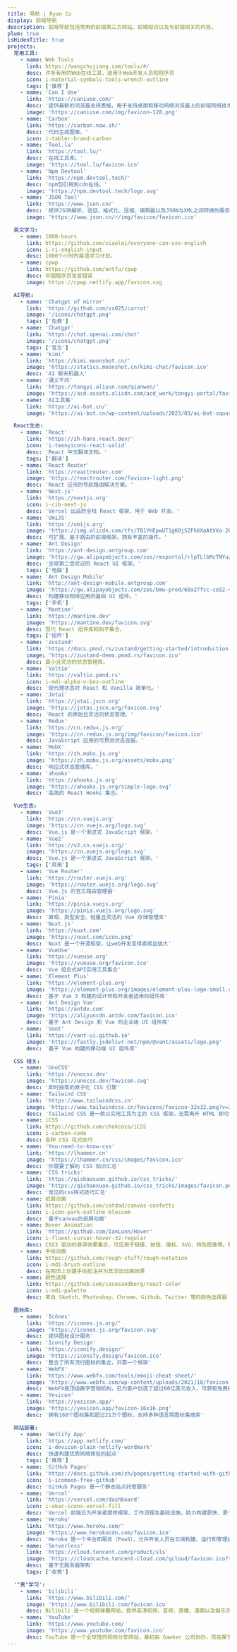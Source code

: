 ```yaml
---
title: 导航 | Ryan Co
display: 前端导航
description: 前端导航包括常用的前端第三方网站、前端知识以及与前端相关的内容。
plum: true
isHidenTitle: true
projects:
  常用工具:
    - name: Web Tools
      link: https://wangchujiang.com/tools/#/
      desc: 许多有用的Web在线工具，适用于Web开发人员和程序员
      icon: i-material-symbols-tools-wrench-outline
      tags: ['推荐']
    - name: 'Can I Use'
      link: 'https://caniuse.com/'
      desc: '提供最新的浏览器支持表格，用于支持桌面和移动网络浏览器上的前端网络技术。'
      image: 'https://caniuse.com/img/favicon-128.png'
    - name: 'Carbon'
      link: 'https://carbon.now.sh/'
      desc: '代码生成图像。'
      icon: i-tabler-brand-carbon
    - name: 'Tool.lu'
      link: 'https://tool.lu/'
      desc: '在线工具库。'
      image: 'https://tool.lu/favicon.ico'
    - name: 'Npm Devtool'
      link: 'https://npm.devtool.tech/'
      desc: 'npm包引用到cdn在线。'
      image: 'https://npm.devtool.tech/logo.svg'
    - name: 'JSON Tool'
      link: 'https://www.json.cn/'
      desc: '提供JSON解析、验证、格式化、压缩、编辑器以及JSON与XML之间转换的服务。'
      image: 'https://www.json.cn/r/img/favicon/favicon.ico'

  英文学习:
    - name: 1000-hours
      link: https://github.com/xiaolai/everyone-can-use-english
      icon: i-ri-english-input
      desc: 1000个小时的英语学习计划。
    - name: cpwp
      link: https://github.com/antfu/cpwp
      desc: 中国程序员发音错误
      image: https://cpwp.netlify.app/favicon.svg

  AI导航:
    - name: 'Chatgpt of mirror'
      link: 'https://github.com/xx025/carrot'
      image: '/icons/chatgpt.png'
      tags: ['免费']
    - name: 'Chatgpt'
      link: 'https://chat.openai.com/chat'
      image: '/icons/chatgpt.png'
      tags: ['官方']
    - name: 'kimi'
      link: 'https://kimi.moonshot.cn/'
      image: 'https://statics.moonshot.cn/kimi-chat/favicon.ico'
      desc: 'AI 聊天机器人'
    - name: '通义千问'
      link: 'https://tongyi.aliyun.com/qianwen/'
      image: 'https://acd-assets.alicdn.com/acd_work/tongyi-portal/favicon.png'
    - name: 'AI工具集'
      link: 'https://ai-bot.cn/'
      image: 'https://ai-bot.cn/wp-content/uploads/2023/03/ai-bot-square-logo.png'

  React生态:
    - name: 'React'
      link: 'https://zh-hans.react.dev/'
      icon: 'i-teenyicons-react-solid'
      desc: 'React 中文翻译文档。'
      tags: ['翻译']
    - name: 'React Router'
      link: 'https://reactrouter.com'
      image: 'https://reactrouter.com/favicon-light.png'
      desc: 'React 应用的导航路由解决方案。'
    - name: 'Next.js'
      link: 'https://nextjs.org'
      icon: i-cib-next-js
      desc: 'Vercel 出品的全栈 React 框架，用于 Web 开发。'
    - name: 'UmiJS'
      link: 'https://umijs.org'
      image: 'https://img.alicdn.com/tfs/TB1YHEpwUT1gK0jSZFhXXaAtVXa-28-27.svg'
      desc: '可扩展、基于路由的前端框架，拥有丰富的插件。'
    - name: 'Ant Design'
      link: 'https://ant-design.antgroup.com'
      image: 'https://gw.alipayobjects.com/zos/rmsportal/rlpTLlbMzTNYuZGGCVYM.png'
      desc: '全球第二受欢迎的 React UI 框架。'
      tags: ['电脑']
    - name: 'Ant Design Mobile'
      link: 'http://ant-design-mobile.antgroup.com'
      image: 'https://gw.alipayobjects.com/zos/bmw-prod/69a27fcc-ce52-4f27-83f1-c44541e9b65d.svg'
      desc: '构建移动网络应用的基础 UI 组件。'
      tags: ['手机']
    - name: 'Mantine'
      link: 'https://mantine.dev'
      image: 'https://mantine.dev/favicon.svg'
      desc: 现代 React 组件库和钩子集合。
      tags: ['组件']
    - name: 'zustand'
      link: 'https://docs.pmnd.rs/zustand/getting-started/introduction'
      image: 'https://zustand-demo.pmnd.rs/favicon.ico'
      desc: 最小且灵活的状态管理库。
    - name: 'Valtio'
      link: 'https://valtio.pmnd.rs'
      icon: i-mdi-alpha-v-box-outline
      desc: '使代理状态对 React 和 Vanilla 简单化。'
    - name: 'Jotai'
      link: 'https://jotai.jscn.org'
      image: 'https://jotai.jscn.org/favicon.svg'
      desc: 'React 的原始且灵活的状态管理。'
    - name: 'Redux'
      link: 'https://cn.redux.js.org'
      image: 'https://cn.redux.js.org/img/favicon/favicon.ico'
      desc: 'JavaScript 应用的可预测状态容器。'
    - name: 'MobX'
      link: 'https://zh.mobx.js.org'
      image: 'https://zh.mobx.js.org/assets/mobx.png'
      desc: '响应式状态管理库。'
    - name: 'ahooks'
      link: 'https://ahooks.js.org'
      image: 'https://ahooks.js.org/simple-logo.svg'
      desc: '高效的 React Hooks 集合。'

  Vue生态:
    - name: 'Vue3'
      link: 'https://cn.vuejs.org'
      image: 'https://cn.vuejs.org/logo.svg'
      desc: 'Vue.js 是一个渐进式 JavaScript 框架。'
    - name: 'Vue2'
      link: 'https://v2.cn.vuejs.org/'
      image: 'https://cn.vuejs.org/logo.svg'
      desc: 'Vue.js 是一个渐进式 JavaScript 框架。'
      tags: ['弃用']
    - name: 'Vue Router'
      link: 'https://router.vuejs.org'
      image: 'https://router.vuejs.org/logo.svg'
      desc: 'Vue.js 的官方路由管理器'
    - name: 'Pinia'
      link: 'https://pinia.vuejs.org'
      image: 'https://pinia.vuejs.org/logo.svg'
      desc: '直观、类型安全、轻量且灵活的 Vue 存储管理库'
    - name: 'Nuxt.js'
      link: 'https://nuxt.com'
      image: 'https://nuxt.com/icon.png'
      desc: 'Nuxt 是一个开源框架，让web开发变得直观且强大'
    - name: 'VueUse'
      link: 'https://vueuse.org'
      image: 'https://vueuse.org/favicon.ico'
      desc: 'Vue 组合式API实用工具集合'
    - name: 'Element Plus'
      link: 'https://element-plus.org'
      image: 'https://element-plus.org/images/element-plus-logo-small.svg'
      desc: '基于 Vue 3 构建的设计师和开发者适用的组件库'
    - name: 'Ant Design Vue'
      link: 'https://antdv.com'
      image: 'https://aliyuncdn.antdv.com/favicon.ico'
      desc: '基于 Ant Design 和 Vue 的企业级 UI 组件库'
    - name: 'Vant'
      link: 'https://vant-ui.github.io'
      image: 'https://fastly.jsdelivr.net/npm/@vant/assets/logo.png'
      desc: '基于 Vue 构建的移动端 UI 组件库'

  CSS 相关:
    - name: 'UnoCSS'
      link: 'https://unocss.dev'
      image: 'https://unocss.dev/favicon.svg'
      desc: '即时按需的原子化 CSS 引擎'
    - name: 'Tailwind CSS'
      link: 'https://www.tailwindcss.cn'
      image: 'https://www.tailwindcss.cn/favicons/favicon-32x32.png?v=3'
      desc: 'Tailwind CSS 是一款以实用工具为主的 CSS 框架，无需离开 HTML 即可快速构建现代网站'
    - name: iCSS
      link: https://github.com/chokcoco/iCSS
      icon: i-carbon-code
      desc: 各种 CSS 花式技巧
    - name: 'You-need-to-know-css'
      link: 'https://lhammer.cn'
      image: 'https://lhammer.cn/css/images/favicon.ico'
      desc: '你需要了解的 CSS 知识汇总'
    - name: 'CSS tricks'
      link: 'https://qishaoxuan.github.io/css_tricks/'
      image: 'https://qishaoxuan.github.io/css_tricks/images/favicon.png'
      desc: '常见的css样式技巧汇总'
    - name: 纸屑动画
      link: https://github.com/catdad/canvas-confetti
      icon: i-icon-park-outline-blossom
      desc: '基于canvas的纸屑动画'
    - name: Hover Animation
      link: 'https://github.com/IanLunn/Hover'
      icon: i-fluent-cursor-hover-32-regular
      desc: CSS3 驱动的悬停效果集合，可应用于链接、按钮、徽标、SVG、特色图像等。轻松应用于您自己的元素，修改或只是用于灵感。在 CSS、Sass 和 LESS 中可用。
    - name: 手绘动画
      link: https://github.com/rough-stuff/rough-notation
      icon: i-mdi-brush-outline
      desc: 在网页上创建手绘批注并为其添加动画效果
    - name: 颜色选择
      link: https://github.com/casesandberg/react-color
      icon: i-mdi-palette
      desc: 来自 Sketch、Photoshop、Chrome、Github、Twitter 等的颜色选择器

  图标库:
    - name: 'Icônes'
      link: 'https://icones.js.org/'
      image: 'https://icones.js.org/favicon.svg'
      desc: '提供图标设计服务'
    - name: 'Iconify Design'
      link: 'https://iconify.design/'
      image: 'https://iconify.design/favicon.ico'
      desc: '整合了所有流行图标的集合，只需一个框架'
    - name: 'WebFX'
      link: 'https://www.webfx.com/tools/emoji-cheat-sheet/'
      image: 'https://www.webfx.com/wp-content/uploads/2021/10/favicon.png'
      desc: 'WebFX是顶级数字营销机构，已为客户创造了超过60亿美元收入，可获取免费提案并探索我们多样化的数字营销服务'
    - name: 'Yesicon'
      link: 'https://yesicon.app/'
      image: 'https://yesicon.app/favicon-16x16.png'
      desc: '拥有168个图标集和超过21万个图标，支持多种语言跨图标集搜索'

  网站部署:
    - name: 'Netlify App'
      link: 'https://app.netlify.com/'
      icon: 'i-devicon-plain-netlify-wordmark'
      desc: '快速构建优质网络体验的起点'
      tags: ['推荐']
    - name: 'GitHub Pages'
      link: 'https://docs.github.com/zh/pages/getting-started-with-github-pages'
      icon: 'i-icomoon-free-github'
      desc: 'GitHub Pages 是一个静态站点托管服务'
    - name: 'Vercel'
      link: 'https://vercel.com/dashboard'
      icon: i-akar-icons-vercel-fill
      desc: 'Vercel 前端云为开发者提供框架、工作流程及基础设施，助力构建更快、更个性化的 Web 应用'
    - name: 'Heroku'
      link: 'https://www.heroku.com/'
      image: 'https://www.herokucdn.com/favicon.ico'
      desc: 'Heroku 是一个平台即服务（PaaS），允许开发人员在云端构建、运行和管理应用程序'
    - name: 'Serverless'
      link: 'https://cloud.tencent.com/product/sls'
      image: 'https://cloudcache.tencent-cloud.com/qcloud/favicon.ico?t=201902181234'
      desc: '基于无服务器架构'
      tags: ['收费']

  '"真"学习':
    - name: 'bilibili'
      link: 'https://www.bilibili.com/'
      image: 'https://www.bilibili.com/favicon.ico'
      desc: Bilibili 是一个视频弹幕网站，提供高清视频、音频、直播、漫画以及娱乐资讯等内容
    - name: 'YouTube'
      link: 'https://www.youtube.com/'
      image: 'https://www.youtube.com/favicon.ico'
      desc: YouTube 是一个全球性的视频分享网站，最初由 Gawker 公司创办，现在属于 Google
---
```


<!-- @layout-full-width -->

<NavsTabs :description="frontmatter.description" />

<NavsList :projects="frontmatter.projects" />

